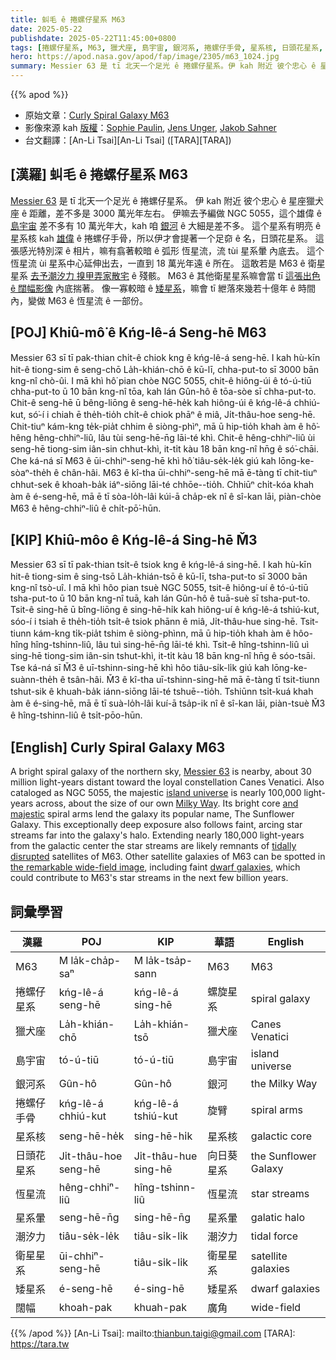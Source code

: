 ```yaml
---
title: 虯毛 ê 捲螺仔星系 M63
date: 2025-05-22
publishdate: 2025-05-22T11:45:00+0800
tags: [捲螺仔星系, M63, 獵犬座, 島宇宙, 銀河系, 捲螺仔手骨, 星系核, 日頭花星系, 恆星流, 星系暈, 潮汐力, 衛星星系, 矮星系, 闊幅]
hero: https://apod.nasa.gov/apod/fap/image/2305/m63_1024.jpg
summary: Messier 63 是 tī 北天一个足光 ê 捲螺仔星系。伊 kah 附近 彼个忠心 ê 星座獵犬座 ê 距離，差不多是 3000 萬光年左右。
---
```


{{% apod %}}

- 原始文章：[Curly Spiral Galaxy M63](https://apod.nasa.gov/apod/ap250522.html)
- 影像來源 kah [版權][copyright]：[Sophie Paulin](https://www.instagram.com/lyaphine/), [Jens Unger](https://www.astrobin.com/users/jazz.yoki/), [Jakob Sahner](https://www.astrobin.com/users/jkbsahner/)
- 台文翻譯：[An-Li Tsai][An-Li Tsai] ([TARA][TARA])


## [漢羅] 虯毛 ê 捲螺仔星系 M63
[Messier 63][Messier 63] 是 tī 北天一个足光 ê 捲螺仔星系。
伊 kah 附近 彼个忠心 ê 星座獵犬座 ê 距離，差不多是 3000 萬光年左右。
伊嘛去予編做 NGC 5055，這个雄偉 ê [島宇宙][island universe] 差不多有 10 萬光年大，kah 咱 [銀河][Milky Way] ê 大細是差不多。
這个星系有明亮 ê 星系核 kah [雄偉][and majestic] ê 捲螺仔手骨，所以伊才會提著一个足奅 ê 名，日頭花星系。
這張感光特別深 ê 相片，嘛有翕著較暗 ê 弧形 恆星流，流 tùi 星系暈 內底去。
這个恆星流 ùi 星系中心延伸出去，一直到 18 萬光年遠 ê 所在。
這敢若是 M63 ê 衛星星系 [去予潮汐力 搝甲弄家散宅][tidally disrupted] ê 殘骸。
M63 ê 其他衛星星系嘛會當 tī [這張出色 ê 闊幅影像][the remarkable wide-field image] 內底揣著。
像一寡較暗 ê [矮星系][dwarf galaxies]，嘛會 tī 紲落來幾若十億年 ê 時間內，變做 M63 ê 恆星流 ê 一部份。

## [POJ] Khiû-mô͘ ê Kńg-lê-á Seng-hē M63
Messier 63 sī tī pak-thian chi̍t-ê chiok kng ê kńg-lê-á seng-hē.
I kah hù-kīn hit-ê tiong-sim ê seng-chō La̍h-khián-chō ê kū-lī, chha-put-to sī 3000 bān kng-nî chò-ûi.
I mā khì hô͘ pian chòe NGC 5055, chit-ê hiông-úi ê tó-ú-tiū chha-put-to ū 10 bān kng-nî tōa, kah lán Gûn-hô ê tōa-sòe sī chha-put-to.
Chit-ê seng-hē ū bêng-liōng ê seng-hē-he̍k kah hiông-úi ê kńg-lê-á chhiú-kut, só͘-í i chiah ē the̍h-tio̍h chi̍t-ê chiok phāⁿ ê miâ, Ji̍t-thâu-hoe seng-hē.
Chit-tiuⁿ kám-kng te̍k-pia̍t chhim ê siòng-phìⁿ, mā ū hip-tio̍h khah àm ê hô͘-hêng hêng-chhiⁿ-liû, lâu tùi seng-hē-n̄g lāi-té khì.
Chit-ê hêng-chhiⁿ-liû ùi seng-hē tiong-sim iân-sin chhut-khì, it-ti̍t kàu 18 bān kng-nî hn̄g ê só͘-chāi.
Che ká-ná sī M63 ê ūi-chhiⁿ-seng-hē khì hô͘ tiâu-se̍k-le̍k giú kah lōng-ke-sòaⁿ-the̍h ê chân-hâi.
M63 ê kî-tha ūi-chhiⁿ-seng-hē mā ē-tàng tī chit-tiuⁿ chhut-sek ê khoah-ba̍k iáⁿ-siōng lāi-té chhōe--tio̍h.
Chhiūⁿ chi̍t-kóa khah àm ê é-seng-hē, mā ē tī sòa-lo̍h-lâi kúi-ā cha̍p-ek nî ê sî-kan lāi, piàn-chòe M63 ê hêng-chhiⁿ-liû ê chi̍t-pō͘-hūn.

## [KIP] Khiû-môo ê Kńg-lê-á Sing-hē M̌3
Messier 63 sī tī pak-thian tsi̍t-ê tsiok kng ê kńg-lê-á sing-hē.
I kah hù-kīn hit-ê tiong-sim ê sing-tsō La̍h-khián-tsō ê kū-lī, tsha-put-to sī 3000 bān kng-nî tsò-uî.
I mā khì hôo pian tsuè NGC 5055, tsit-ê hiông-uí ê tó-ú-tiū tsha-put-to ū 10 bān kng-nî tuā, kah lán Gûn-hô ê tuā-suè sī tsha-put-to.
Tsit-ê sing-hē ū bîng-liōng ê sing-hē-hi̍k kah hiông-uí ê kńg-lê-á tshiú-kut, sóo-í i tsiah ē the̍h-tio̍h tsi̍t-ê tsiok phānn ê miâ, Ji̍t-thâu-hue sing-hē.
Tsit-tiunn kám-kng ti̍k-pia̍t tshim ê siòng-phìnn, mā ū hip-tio̍h khah àm ê hôo-hîng hîng-tshinn-liû, lâu tuì sing-hē-n̄g lāi-té khì.
Tsit-ê hîng-tshinn-liû uì sing-hē tiong-sim iân-sin tshut-khì, it-ti̍t kàu 18 bān kng-nî hn̄g ê sóo-tsāi.
Tse ká-ná sī M̌3 ê uī-tshinn-sing-hē khì hôo tiâu-si̍k-li̍k giú kah lōng-ke-suànn-the̍h ê tsân-hâi.
M̌3 ê kî-tha uī-tshinn-sing-hē mā ē-tàng tī tsit-tiunn tshut-sik ê khuah-ba̍k iánn-siōng lāi-té tshuē--tio̍h.
Tshiūnn tsi̍t-kuá khah àm ê é-sing-hē, mā ē tī suà-lo̍h-lâi kuí-ā tsa̍p-ik nî ê sî-kan lāi, piàn-tsuè M̌3 ê hîng-tshinn-liû ê tsi̍t-pōo-hūn.

## [English] Curly Spiral Galaxy M63
A bright spiral galaxy of the northern sky, [Messier 63][Messier 63] is nearby, about 30 million light-years distant toward the loyal constellation Canes Venatici.
Also cataloged as NGC 5055, the majestic [island universe][island universe] is nearly 100,000 light-years across, about the size of our own [Milky Way][Milky Way].
Its bright core [and majestic][and majestic] spiral arms lend the galaxy its popular name, The Sunflower Galaxy.
This exceptionally deep exposure also follows faint, arcing star streams far into the galaxy's halo.
Extending nearly 180,000 light-years from the galactic center the star streams are likely remnants of [tidally disrupted][tidally disrupted] satellites of M63.
Other satellite galaxies of M63 can be spotted in [the remarkable wide-field image][the remarkable wide-field image], including faint [dwarf galaxies][dwarf galaxies], which could contribute to M63's star streams in the next few billion years.

## 詞彙學習

|漢羅|POJ|KIP|華語|English|
|-|-|-|-|-|
|M63|M la̍k-cha̍p-saⁿ|M la̍k-tsa̍p-sann|M63|M63|
|捲螺仔星系|kńg-lê-á seng-hē|kńg-lê-á sing-hē|螺旋星系|spiral galaxy|
|獵犬座|La̍h-khián-chō|La̍h-khián-tsō|獵犬座|Canes Venatici|
|島宇宙|tó-ú-tiū|tó-ú-tiū|島宇宙|island universe|
|銀河系|Gûn-hô|Gûn-hô|銀河|the Milky Way|
|捲螺仔手骨|kńg-lê-á chhiú-kut|kńg-lê-á tshiú-kut|旋臂|spiral arms|
|星系核|seng-hē-he̍k|sing-hē-hi̍k|星系核|galactic core|
|日頭花星系|Ji̍t-thâu-hoe seng-hē|Ji̍t-thâu-hue sing-hē|向日葵星系|the Sunflower Galaxy|
|恆星流|hêng-chhiⁿ-liû|hîng-tshinn-liû|恆星流|star streams|
|星系暈|seng-hē-n̄g|sing-hē-n̄g|星系暈|galatic halo|
|潮汐力|tiâu-se̍k-le̍k|tiâu-si̍k-li̍k|潮汐力|tidal force|
|衛星星系|ūi-chhiⁿ-seng-hē|tiâu-si̍k-li̍k|衛星星系|satellite galaxies|
|矮星系|é-seng-hē|é-sing-hē|矮星系|dwarf galaxies|
|闊幅|khoah-pak|khuah-pak|廣角|wide-field|

{{% /apod %}}
[An-Li Tsai]: mailto:thianbun.taigi@gmail.com
[TARA]: https://tara.tw

[copyright]: https://apod.nasa.gov/apod/fap/lib/about_apod.html#srapply
[License3]: https://creativecommons.org/licenses/by-nc-nd/3.0/
[License2]:https://creativecommons.org/licenses/by-nc-nd/2.0/

[Messier 63]:http://messier.seds.org/m/m063.html
[island universe]:https://apod.nasa.gov/apod/ap230519.htmlap100109.html
[Milky Way]:https://apod.nasa.gov/apod/ap230519.htmlap080104.html
[and majestic]:https://www.spacetelescope.org/images/potw1536a/
[tidally disrupted]:https://www.cosmotography.com/images/galaxy_cannibalism.html
[the remarkable wide-field image]:https://www.astrobin.com/xeei1h/F/
[dwarf galaxies]:https://arxiv.org/abs/2011.04984
